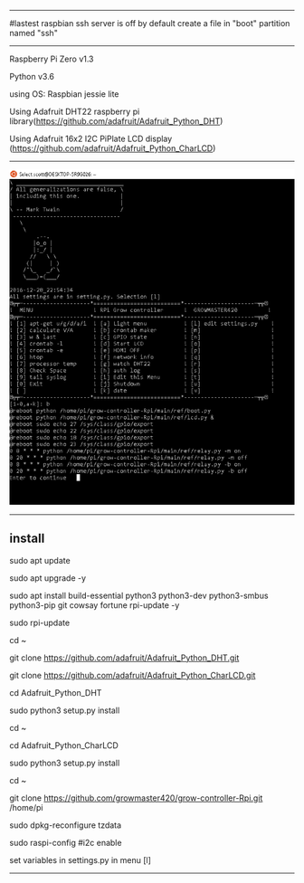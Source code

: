 ***********************************************************************************

#lastest raspbian ssh server is off by default
create a file in "boot" partition named "ssh"

************************************************************************************

Raspberry Pi Zero v1.3

Python v3.6

using OS: Raspbian jessie lite

Using Adafruit DHT22 raspberry pi library(https://github.com/adafruit/Adafruit_Python_DHT) 

Using Adafruit 16x2 I2C PiPlate LCD display (https://github.com/adafruit/Adafruit_Python_CharLCD)

***************************************************************************************
![Menu](/main/test/git-assets/menu.PNG)
***************************************************************************************
## install
  sudo apt update
  
  sudo apt upgrade -y
  
  sudo apt install build-essential python3 python3-dev python3-smbus python3-pip git cowsay fortune rpi-update -y
  
  sudo rpi-update
  
  cd ~
  
  git clone https://github.com/adafruit/Adafruit_Python_DHT.git
  
  git clone https://github.com/adafruit/Adafruit_Python_CharLCD.git
  
  cd Adafruit_Python_DHT
  
  sudo python3 setup.py install 
  
  cd ~
  
  cd Adafruit_Python_CharLCD
  
  sudo python3 setup.py install 
  
  cd ~
  
  git clone https://github.com/growmaster420/grow-controller-Rpi.git /home/pi
  
  sudo dpkg-reconfigure tzdata
    
  sudo raspi-config #i2c enable
  
set variables in settings.py in menu [l]

*************************************
